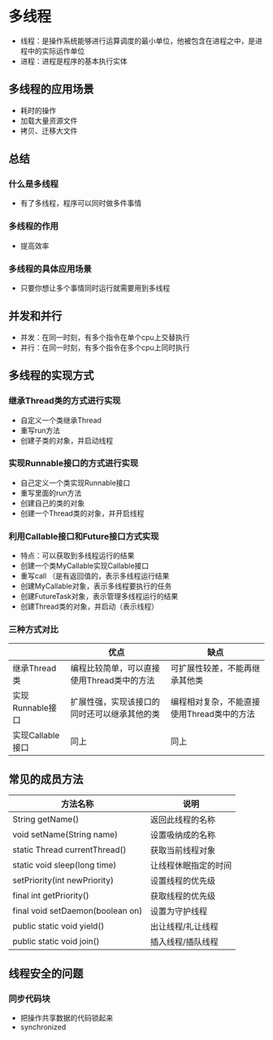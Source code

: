 # 多线程

- 线程：是操作系统能够进行运算调度的最小单位，他被包含在进程之中，是进程中的实际运作单位
- 进程：进程是程序的基本执行实体

## 多线程的应用场景

- 耗时的操作
- 加载大量资源文件
- 拷贝、迁移大文件

## 总结

### 什么是多线程

- 有了多线程，程序可以同时做多件事情

### 多线程的作用

- 提高效率

### 多线程的具体应用场景

- 只要你想让多个事情同时运行就需要用到多线程

## 并发和并行

- 并发：在同一时刻，有多个指令在单个cpu上交替执行
- 并行：在同一时刻，有多个指令在多个cpu上同时执行

## 多线程的实现方式

### 继承Thread类的方式进行实现

- 自定义一个类继承Thread
- 重写run方法
- 创建子类的对象，并启动线程

### 实现Runnable接口的方式进行实现

- 自己定义一个类实现Runnable接口
- 重写里面的run方法
- 创建自己的类的对象
- 创建一个Thread类的对象，并开启线程

### 利用Callable接口和Future接口方式实现

- 特点：可以获取到多线程运行的结果
- 创建一个类MyCallable实现Callable接口
- 重写call （是有返回值的，表示多线程运行结果
- 创建MyCallable对象，表示多线程要执行的任务
- 创建FutureTask对象，表示管理多线程运行的结果
- 创建Thread类的对象，并启动（表示线程）

### 三种方式对比

||优点|缺点|
|-|-|-|
|继承Thread类|编程比较简单，可以直接使用Thread类中的方法|可扩展性较差，不能再继承其他类|
|实现Runnable接口|扩展性强，实现该接口的同时还可以继承其他的类|编程相对复杂，不能直接使用Thread类中的方法|
|实现Callable接口|同上|同上|

## 常见的成员方法

|方法名称|说明|
|-|-|
|String getName()|返回此线程的名称|
|void setName(String name)|设置吸纳成的名称|
|static Thread currentThread()|获取当前线程对象|
|static void sleep(long time)|让线程休眠指定的时间|
|setPriority(int newPriority)|设置线程的优先级|
|final int getPriority()|获取线程的优先级|
|final void setDaemon(boolean on)|设置为守护线程|
|public static void yield()|出让线程/礼让线程|
|public static void join()|插入线程/插队线程|

## 线程安全的问题

### 同步代码块

- 把操作共享数据的代码锁起来
- synchronized
